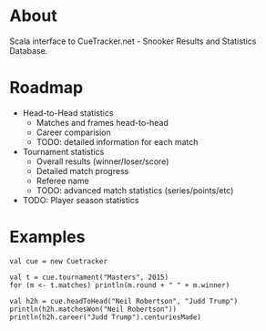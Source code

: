 
# About

Scala interface to CueTracker.net - Snooker Results and Statistics Database.

# Roadmap

* Head-to-Head statistics
  * Matches and frames head-to-head
  * Career comparision
  * TODO: detailed information for each match
* Tournament statistics
  * Overall results (winner/loser/score)
  * Detailed match progress
  * Referee name
  * TODO: advanced match statistics (series/points/etc)
* TODO: Player season statistics

# Examples

    val cue = new Cuetracker

    val t = cue.tournament("Masters", 2015)
    for (m <- t.matches) println(m.round + " " + m.winner)

    val h2h = cue.headToHead("Neil Robertson", "Judd Trump")
    println(h2h.matchesWon("Neil Robertson"))
    println(h2h.career("Judd Trump").centuriesMade)
